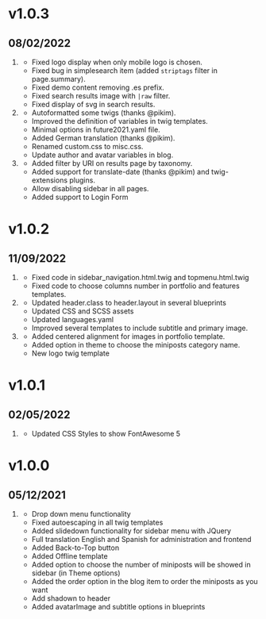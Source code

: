 # v1.0.3
## 08/02/2022

1.  [](#bugfix)
    * Fixed logo display when only mobile logo is chosen.
    * Fixed bug in simplesearch item (added `striptags` filter in page.summary).
    * Fixed demo content removing .es prefix.
    * Fixed search results image with `|raw` filter.
    * Fixed display of svg in search results.
2.  [](#improved)
    * Autoformatted some twigs (thanks @pikim).
    * Improved the definition of variables in twig templates.
    * Minimal options in future2021.yaml file.
    * Added German translation (thanks @pikim).
    * Renamed custom.css to misc.css.
    * Update author and avatar variables in blog.
3.  [](#new)
    * Added filter by URI on results page by taxonomy.
    * Added support for translate-date (thanks @pikim) and twig-extensions plugins.
    * Allow disabling sidebar in all pages.
    * Added support to Login Form
# v1.0.2
## 11/09/2022

1.  [](#bugfix)
    * Fixed code in sidebar_navigation.html.twig and topmenu.html.twig
    * Fixed code to choose columns number in portfolio and features templates.
2.  [](#improved)
    * Updated header.class to header.layout in several blueprints
    * Updated CSS and SCSS assets
    * Updated languages.yaml
    * Improved several templates to include subtitle and primary image.
3.  [](#new)
    * Added centered alignment for images in portfolio template.
    * Added option in theme to choose the miniposts category name.
    * New logo twig template
# v1.0.1
## 02/05/2022

1.  [](#bugfix)
    * Updated CSS Styles to show FontAwesome 5

# v1.0.0
## 05/12/2021

1.  [](#new)
    * Drop down menu functionality
    * Fixed autoescaping in all twig templates
    * Added slidedown functionality for sidebar menu with JQuery
    * Full translation English and Spanish for administration and frontend
    * Added Back-to-Top button
    * Added Offline template
    * Added option to choose the number of miniposts will be showed in sidebar (in Theme options)
    * Added the order option in the blog item to order the miniposts as you want
    * Add shadown to header
    * Added avatarImage and subtitle options in blueprints
